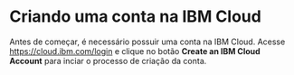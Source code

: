 # Criando uma conta na IBM Cloud

Antes de começar, é necessário possuir uma conta na IBM Cloud. Acesse https://cloud.ibm.com/login e clique no botão **Create an IBM Cloud Account** para inciar o processo de criação da conta.